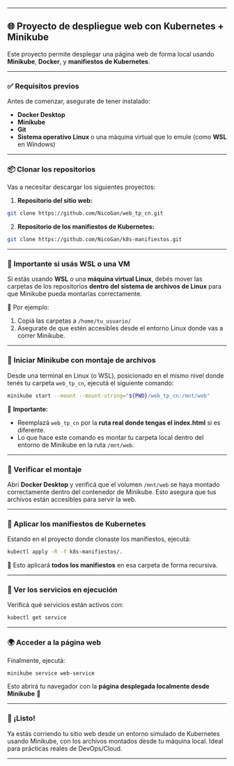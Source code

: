
---

## 🌐 Proyecto de despliegue web con Kubernetes + Minikube

Este proyecto permite desplegar una página web de forma local usando **Minikube**, **Docker**, y **manifiestos de Kubernetes**. 

---

### ✅ Requisitos previos

Antes de comenzar, asegurate de tener instalado:

- **Docker Desktop**  
- **Minikube**  
- **Git**  
- **Sistema operativo Linux** o una máquina virtual que lo emule (como **WSL** en Windows)

---

### 📦 Clonar los repositorios

Vas a necesitar descargar los siguientes proyectos:

1. **Repositorio del sitio web:**
```bash
git clone https://github.com/NicoGan/web_tp_cn.git
```

2. **Repositorio de los manifiestos de Kubernetes:**
```bash
git clone https://github.com/NicoGan/k8s-manifiestos.git
```

---
### 📁 Importante si usás WSL o una VM

Si estás usando **WSL** o una **máquina virtual Linux**, debés mover las carpetas de los repositorios **dentro del sistema de archivos de Linux** para que Minikube pueda montarlas correctamente.

📌 Por ejemplo:

1. Copiá las carpetas a `/home/tu_usuario/`  
2. Asegurate de que estén accesibles desde el entorno Linux donde vas a correr Minikube.

---


### 🚀 Iniciar Minikube con montaje de archivos

Desde una terminal en Linux (o WSL), posicionado en el mismo nivel donde tenés tu carpeta `web_tp_cn`, ejecutá el siguiente comando:

```bash
minikube start --mount --mount-string="${PWD}/web_tp_cn:/mnt/web"
```

🔹 **Importante:**  
- Reemplazá `web_tp_cn` por la **ruta real donde tengas el index.html** si es diferente.  
- Lo que hace este comando es montar tu carpeta local dentro del entorno de Minikube en la ruta `/mnt/web`.

---

### 🐳 Verificar el montaje

Abrí **Docker Desktop** y verificá que el volumen `/mnt/web` se haya montado correctamente dentro del contenedor de Minikube. Esto asegura que tus archivos están accesibles para servir la web.

---

### 📄 Aplicar los manifiestos de Kubernetes

Estando en el proyecto donde clonaste los manifiestos, ejecutá:

```bash
kubectl apply -R -f k8s-manifiestos/.
```

🔹 Esto aplicará **todos los manifiestos** en esa carpeta de forma recursiva.

---

### 📡 Ver los servicios en ejecución

Verificá qué servicios están activos con:

```bash
kubectl get service
```

---

### 🌍 Acceder a la página web

Finalmente, ejecutá:

```bash
minikube service web-service
```

Esto abrirá tu navegador con la **página desplegada localmente desde Minikube** 🚀

---

### 🏁 ¡Listo!

Ya estás corriendo tu sitio web desde un entorno simulado de Kubernetes usando Minikube, con los archivos montados desde tu máquina local. Ideal para prácticas reales de DevOps/Cloud.

---
